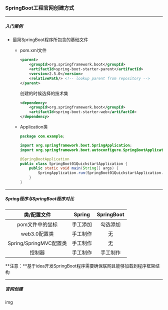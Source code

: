 ### SpringBoot工程官网创建方式

-------------

##### 入门案例

- 最简SpringBoot程序所包含的基础文件

  - pom.xml文件

    ```xml
    <parent>
        <groupId>org.springframework.boot</groupId>
        <artifactId>spring-boot-starter-parent</artifactId>
        <version>2.5.0</version>
        <relativePath/> <!-- lookup parent from repository -->
    </parent>
    ```

    创建的时候选择的技术集

    ```xml
    <dependency>
        <groupId>org.springframework.boot</groupId>
        <artifactId>spring-boot-starter-web</artifactId>
    </dependency>
    ```

  - Application类

    ```java
    package com.example;
    
    import org.springframework.boot.SpringApplication;
    import org.springframework.boot.autoconfigure.SpringBootApplication;
    
    @SpringBootApplication
    public class SpringBoot01QuickstartApplication {
        public static void main(String[] args) {
            SpringApplication.run(SpringBoot01QuickstartApplication.class, args);
        }
    }
    ```

---------------

##### Spring程序与SpringBoot程序对比

|      类/配置文件       |  Spring  | SpringBoot |
| :--------------------: | :------: | :--------: |
|    pom文件中的坐标     | 手工添加 |  勾选添加  |
|      web3.0配置类      | 手工制作 |     无     |
| Spring/SpringMVC配置类 | 手工制作 |     无     |
|         控制器         | 手工制作 |  手工制作  |

**注意：**基于idea开发SpringBoot程序需要确保联网且能够加载到程序框架结构

-------------

##### 官网创建

img